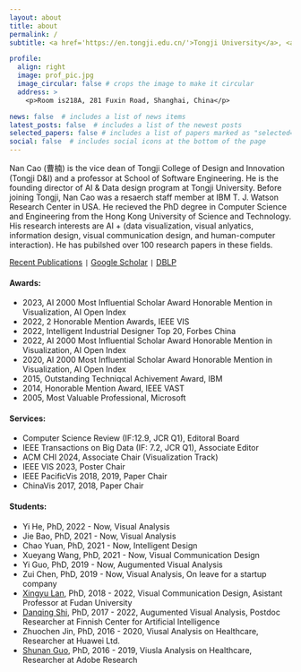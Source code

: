 ```yaml
---
layout: about
title: about
permalink: /
subtitle: <a href='https://en.tongji.edu.cn/'>Tongji University</a>, <a href='https://idvxlab.com/'>Intelligent Big Data Visualizaiton Lab</a>

profile:
  align: right
  image: prof_pic.jpg
  image_circular: false # crops the image to make it circular
  address: >
    <p>Room is218A, 281 Fuxin Road, Shanghai, China</p>

news: false  # includes a list of news items
latest_posts: false  # includes a list of the newest posts
selected_papers: false # includes a list of papers marked as "selected={true}"
social: false  # includes social icons at the bottom of the page
---
```

Nan Cao (曹楠) is the vice dean of Tongji College of Design and Innovation (Tongji D&I) and a professor at  School of Software Engineering. He is the founding director of AI & Data design program at Tongji University. Before joining Tongji, Nan Cao was a resaerch staff member at IBM T. J. Watson Research Center in USA. He recieved the PhD degree in Computer Science and Engineering from the Hong Kong University of Science and Technology. His research interests are AI + (data visualization, visual anlyatics, information design, visual communication design, and human-computer interaction). He has pubilshed over 100 research papers in these fields.

[Recent Publications](https://idvxlab.com/publication.html) <code>|</code> [Google Scholar](https://scholar.google.com/citations?user=5I0mFcsAAAAJ) <code>|</code> [DBLP](https://dblp.org/pid/66/5146.html)

#### Awards:
- 2023, AI 2000 Most Influential Scholar Award Honorable Mention in Visualization, AI Open Index
- 2022, 2 Honorable Mention Awards, IEEE VIS
- 2022, Intelligent Industrial Designer Top 20, Forbes China
- 2022, AI 2000 Most Influential Scholar Award Honorable Mention in Visualization, AI Open Index
- 2020, AI 2000 Most Influential Scholar Award Honorable Mention in Visualization, AI Open Index
- 2015, Outstanding Techniqcal Achivement Award, IBM
- 2014, Honorable Mention Award, IEEE VAST
- 2005, Most Valuable Professional, Microsoft  

#### Services:
- Computer Science Review (IF:12.9, JCR Q1), Editoral Board
- IEEE Transactions on Big Data (IF: 7.2, JCR Q1), Associate Editor
- ACM CHI 2024, Associate Chair (Visualization Track)
- IEEE VIS 2023, Poster Chair
- IEEE PacificVis 2018, 2019, Paper Chair
- ChinaVis 2017, 2018, Paper Chair

#### Students: 
- Yi He, PhD, 2022 - Now, Visual Analysis
- Jie Bao, PhD, 2021 - Now, Visual Analysis
- Chao Yuan, PhD, 2021 - Now, Intelligent Design
- Xueyang Wang, PhD, 2021 - Now, Visual Communication Design
- Yi Guo, PhD, 2019 - Now, Augumented Visual Analysis
- Zui Chen, PhD, 2019 - Now, Visual Analysis, On leave for a startup company
- [Xingyu Lan](https://olivialan.github.io/), PhD, 2018 - 2022, Visual Communication Design, Asistant Professor at Fudan University
- [Danqing Shi](https://sdq.github.io/), PhD, 2017 - 2022, Augumented Visual Analysis, Postdoc Researcher at Finnish Center for Artificial Intelligence
- Zhuochen Jin, PhD, 2016 - 2020, Viusal Analysis on Healthcare, Researcher at Huawei Ltd.
- [Shunan Guo](https://research.adobe.com/person/shunan-guo/), PhD, 2016 - 2019, Viusla Analysis on Healthcare, Researcher at Adobe Research
